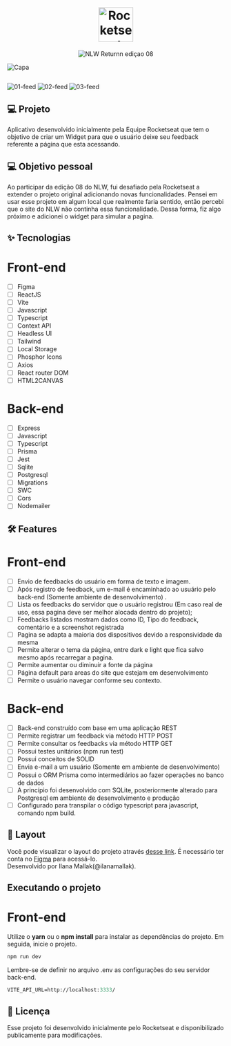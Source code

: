 <h1 align="center">
  <img alt="Rocketseat" height="80" title="Rocketseat" src="https://avatars.githubusercontent.com/u/28929274?s=200&amp;v=4" />
</h1>

<p align="center">
  <img alt="NLW Returnn ediçao 08" src="https://user-images.githubusercontent.com/51727640/167922155-8f18c6ae-e221-4a54-b9eb-d2358f739937.svg" />
</p>

![Capa](https://user-images.githubusercontent.com/51727640/167922274-e66786a7-b385-4027-9c1e-0fe1b8131a9f.svg)

<p style="display: flex; widht: 100vw; height:auto;">

</p>

![01-feed](https://user-images.githubusercontent.com/51727640/167925961-6b687331-8d1f-4e24-9906-131b078c6948.png)
![02-feed](https://user-images.githubusercontent.com/51727640/167925962-14cef2b9-9faf-42d0-9215-f648df8f0d94.png)
![03-feed](https://user-images.githubusercontent.com/51727640/167925964-d3132f46-a119-4297-9cdd-1a89795613f4.png)



## 💻 Projeto
Aplicativo desenvolvido inicialmente pela Equipe Rocketseat que tem o objetivo de criar um Widget para que o usuário deixe seu feedback referente a página que esta acessando.

## 💻 Objetivo pessoal
Ao participar da edição 08 do NLW, fui desafiado pela Rocketseat a extender o projeto original adicionando novas funcionalidades. 
Pensei em usar esse projeto em algum local que realmente faria sentido, então percebi que o site do NLW não continha essa funcionalidade.
Dessa forma, fiz algo próximo e adicionei o widget para simular a pagina.

## ✨ Tecnologias

# Front-end
-   [ ] Figma
-   [ ] ReactJS
-   [ ] Vite
-   [ ] Javascript
-   [ ] Typescript
-   [ ] Context API
-   [ ] Headless UI
-   [ ] Tailwind
-   [ ] Local Storage
-   [ ] Phosphor Icons
-   [ ] Axios
-   [ ] React router DOM
-   [ ] HTML2CANVAS

# Back-end
-   [ ] Express
-   [ ] Javascript
-   [ ] Typescript
-   [ ] Prisma
-   [ ] Jest
-   [ ] Sqlite
-   [ ] Postgresql
-   [ ] Migrations
-   [ ] SWC
-   [ ] Cors
-   [ ] Nodemailer

## :hammer_and_wrench: Features 

# Front-end
-   [ ] Envio de feedbacks do usuário em forma de texto e imagem.
-   [ ] Após registro de feedback, um e-mail é encaminhado ao usuário pelo back-end (Somente ambiente de desenvolvimento) .
-   [ ] Lista os feedbacks do servidor que o usuário registrou (Em caso real de uso, essa pagina deve ser melhor alocada dentro do projeto);
-   [ ] Feedbacks listados mostram dados como ID, Tipo do feedback, comentário e a screenshot registrada
-   [ ] Pagina se adapta a maioria dos dispositivos devido a responsividade da mesma
-   [ ] Permite alterar o tema da página, entre dark e light que fica salvo mesmo após recarregar a pagina.
-   [ ] Permite aumentar ou diminuir a fonte da página
-   [ ] Página default para areas do site que estejam em desenvolvimento
-   [ ] Permite o usuário navegar conforme seu contexto.

# Back-end
-   [ ] Back-end construído com base em uma aplicação REST
-   [ ] Permite registrar um feedback via método HTTP POST
-   [ ] Permite consultar os feedbacks via método HTTP GET
-   [ ] Possui testes unitários (npm run test)
-   [ ] Possui conceitos de SOLID
-   [ ] Envia e-mail a um usuário (Somente em ambiente de desenvolvimento)
-   [ ] Possui o ORM Prisma como intermediários ao fazer operações no banco de dados
-   [ ] A princípio foi desenvolvido com SQLite, posteriormente alterado para Postgresql em ambiente de desenvolvimento e produção 
-   [ ] Configurado para transpilar o código typescript para javascript, comando npm build.

## 🔖 Layout

Você pode visualizar o layout do projeto através [desse link](https://www.figma.com/community/file/1102912516166573468). 
É necessário ter conta no [Figma](http://figma.com/) para acessá-lo.
<br />
Desenvolvido por Ilana Mallak(@ilanamallak).


## Executando o projeto

# Front-end
Utilize o **yarn** ou o **npm install** para instalar as dependências do projeto.
Em seguida, inicie o projeto.

```cl
npm run dev
```

Lembre-se de definir no arquivo .env as configurações do seu servidor back-end.
 
 ```cl
VITE_API_URL=http://localhost:3333/
```


## 📄 Licença

Esse projeto foi desenvolvido inicialmente pelo Rocketseat e disponibilizado publicamente para modificações.

<br />
